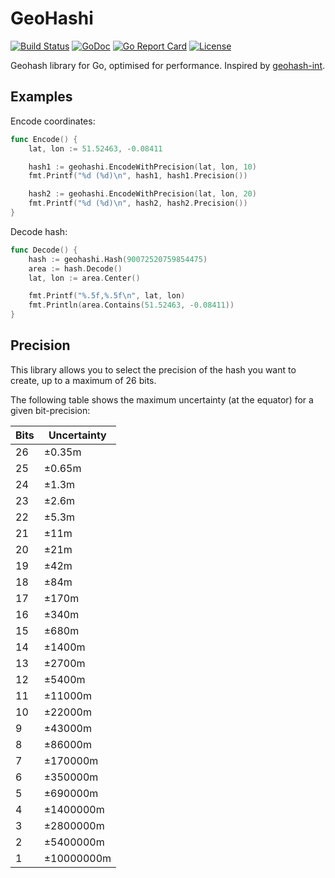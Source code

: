 # GeoHashi

[![Build Status](https://travis-ci.org/bsm/geohashi.png?branch=master)](https://travis-ci.org/bsm/geohashi)
[![GoDoc](https://godoc.org/github.com/bsm/geohashi?status.png)](http://godoc.org/github.com/bsm/geohashi)
[![Go Report Card](https://goreportcard.com/badge/github.com/bsm/geohashi)](https://goreportcard.com/report/github.com/bsm/geohashi)
[![License](https://img.shields.io/badge/License-MIT-blue.svg)](https://opensource.org/licenses/MIT)

Geohash library for Go, optimised for performance. Inspired by [geohash-int](https://github.com/yinqiwen/geohash-int).

## Examples

Encode coordinates:

```go
func Encode() {
	lat, lon := 51.52463, -0.08411

	hash1 := geohashi.EncodeWithPrecision(lat, lon, 10)
	fmt.Printf("%d (%d)\n", hash1, hash1.Precision())

	hash2 := geohashi.EncodeWithPrecision(lat, lon, 20)
	fmt.Printf("%d (%d)\n", hash2, hash2.Precision())
}
```

Decode hash:

```go
func Decode() {
	hash := geohashi.Hash(90072520759854475)
	area := hash.Decode()
	lat, lon := area.Center()

	fmt.Printf("%.5f,%.5f\n", lat, lon)
	fmt.Println(area.Contains(51.52463, -0.08411))
}
```

## Precision

This library allows you to select the precision of the hash you want to create, up to a maximum of 26 bits.

The following table shows the maximum uncertainty (at the equator) for a given bit-precision:

|Bits| Uncertainty |
|----|-------------|
| 26 | ±0.35m      |
| 25 | ±0.65m      |
| 24 | ±1.3m       |
| 23 | ±2.6m       |
| 22 | ±5.3m       |
| 21 | ±11m        |
| 20 | ±21m        |
| 19 | ±42m        |
| 18 | ±84m        |
| 17 | ±170m       |
| 16 | ±340m       |
| 15 | ±680m       |
| 14 | ±1400m      |
| 13 | ±2700m      |
| 12 | ±5400m      |
| 11 | ±11000m     |
| 10 | ±22000m     |
| 9  | ±43000m     |
| 8  | ±86000m     |
| 7  | ±170000m    |
| 6  | ±350000m    |
| 5  | ±690000m    |
| 4  | ±1400000m   |
| 3  | ±2800000m   |
| 2  | ±5400000m   |
| 1  | ±10000000m  |
